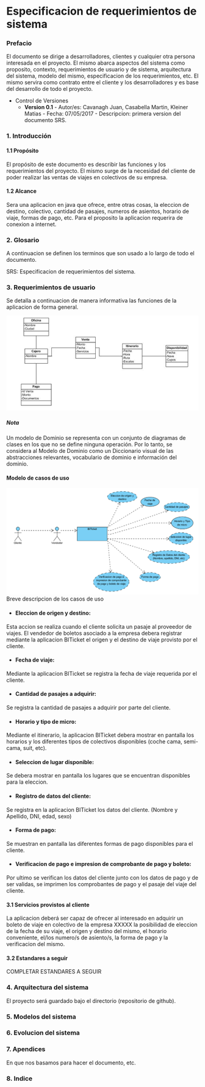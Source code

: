 # Especificacion de requerimientos de sistema #

### Prefacio ###
El documento se dirige a desarrolladores, clientes y cualquier otra persona interesada en el proyecto. El mismo abarca aspectos del sistema como proposito, contexto, requerimientos de usuario y de sistema, arquitectura del sistema, modelo del mismo, especificacion de los requerimientos, etc. El mismo servira como contrato entre el cliente y los desarrolladores y es base del desarrollo de todo el proyecto.

- Control de Versiones
	- **Version 0.1** -  Autor/es: Cavanagh Juan, Casabella Martin, Kleiner Matias - Fecha: 07/05/2017 - Descripcion: primera version del documento SRS.

### 1. Introducción  ### 

#### 1.1 Propósito  ####
El propósito de este documento es describir las funciones y los requerimientos del proyecto. El mismo surge de la necesidad del cliente de poder realizar las ventas de viajes en colectivos de su empresa.

#### 1.2 Alcance ####
Sera una aplicacion en java que ofrece, entre otras cosas, la eleccion de destino, colectivo, cantidad de pasajes, numeros de asientos, horario de viaje, formas de pago, etc. Para el proposito la aplicacion requerira de conexion a internet. 
 
### 2. Glosario  ###
 A continuacion se definen los terminos que son usado a lo largo de todo el documento.
 
 SRS: Especificacion de requerimientos del sistema.

### 3. Requerimientos de usuario ###
Se detalla a continuacion de manera informativa las funciones de la aplicacion de forma general.


![Clases de dominio](https://github.com/kleinermatias/BITSoftware/blob/master/Doc/Diagramas/Clases.png)
##### Nota #####
Un modelo de Dominio se representa con un conjunto de diagramas de clases en los que no se define ninguna operación. Por lo tanto, se considera al Modelo de Dominio como un Diccionario visual de las abstracciones relevantes, vocabulario de dominio e información del dominio. 

#### Modelo de casos de uso ####
![Casos de uso](https://github.com/kleinermatias/BITSoftware/blob/master/Doc/Diagramas/CasosUso.png)
Breve descripcion de los casos de uso
- #### Eleccion de origen y destino: ####
Esta accion se realiza cuando el cliente solicita un pasaje al proveedor de viajes. El vendedor de boletos asociado a la empresa debera registrar mediante la aplicacion BITicket el origen y el destino de viaje provisto por el cliente.
- #### Fecha de viaje: ####
Mediante la aplicacion BITicket se registra la fecha de viaje requerida por el cliente.
- #### Cantidad de pasajes a adquirir: #### 
Se registra la cantidad de pasajes a adquirir por parte del cliente.
- #### Horario y tipo de micro: #### 
Mediante el itinerario, la aplicacion BITicket debera mostrar en pantalla los horarios y los diferentes tipos de colectivos disponibles (coche cama, semi-cama, suit, etc).
- #### Seleccion de lugar disponible: #### 
Se debera mostrar en pantalla los lugares que se encuentran disponibles para la eleccion.
- #### Registro de datos del cliente: #### 
Se registra en la aplicacion BITicket los datos del cliente. (Nombre y Apellido, DNI, edad, sexo)
- #### Forma de pago: #### 
Se muestran en pantalla las diferentes formas de pago disponibles para el cliente.
- #### Verificacion de pago e impresion de comprobante de pago y boleto: ####
Por ultimo se verifican los datos del cliente junto con los datos de pago y de ser validas, se imprimen los comprobantes de pago y el pasaje del viaje del cliente.	

#### 3.1 Servicios provistos al cliente ####
La aplicacion deberá ser capaz de ofrecer al interesado en adquirir un boleto de viaje en colectivo de la empresa XXXXX la posibilidad de eleccion de la fecha de su viaje, el origen y destino del mismo, el horario conveniente, el/los numero/s de asiento/s, la forma de pago y la verificacion del mismo.

#### 3.2 Estandares a seguir ####
COMPLETAR ESTANDARES A SEGUIR

### 4. Arquitectura del sistema ###
El proyecto será guardado bajo el directorio <BITSoftware> (repositorio de github).
 
### 5. Modelos del sistema ###

### 6. Evolucion del sistema ###

### 7. Apendices ###
En que nos basamos para hacer el documento, etc.

### 8. Indice ###
